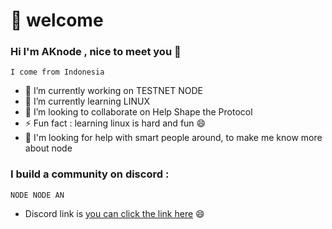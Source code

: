 # 👋 welcome

### Hi I'm AKnode , nice to meet you 👋
`I come from Indonesia`

- 🔭 I’m currently working on TESTNET NODE
- 🌱 I’m currently learning LINUX
- 👯 I’m looking to collaborate on Help Shape the Protocol
- ⚡ Fun fact : learning linux is hard and fun 😄
- 🤔 I'm looking for help with smart people around, to make me know more about node

### I build a community on discord :
 `NODE NODE AN`
- Discord link is [you can click the link here](https://discord.gg/mSecguCyht) 😄